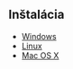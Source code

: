 ## Inštalácia

- [Windows](../git/installation-windows.md)
- [Linux](../git/installation-linux.md)
- [Mac OS X](../git/installation-macosx.md)
